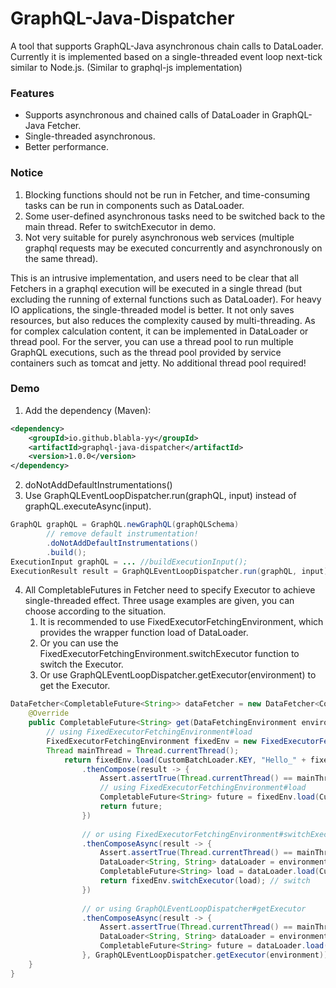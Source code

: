 # GraphQL-Java-Dispatcher
A tool that supports GraphQL-Java asynchronous chain calls to DataLoader. Currently it is implemented based on a single-threaded event loop next-tick similar to Node.js. (Similar to graphql-js implementation)

### Features
- Supports asynchronous and chained calls of DataLoader in GraphQL-Java Fetcher.
- Single-threaded asynchronous.
- Better performance.


### Notice
1. Blocking functions should not be run in Fetcher, and time-consuming tasks can be run in components such as DataLoader.
2. Some user-defined asynchronous tasks need to be switched back to the main thread. Refer to switchExecutor in demo.
3. Not very suitable for purely asynchronous web services (multiple graphql requests may be executed concurrently and asynchronously on the same thread).

This is an intrusive implementation, and users need to be clear that all Fetchers in a graphql execution will be executed in a single thread (but excluding the running of external functions such as DataLoader).
For heavy IO applications, the single-threaded model is better. It not only saves resources, but also reduces the complexity caused by multi-threading. As for complex calculation content, it can be implemented in DataLoader or thread pool.
For the server, you can use a thread pool to run multiple GraphQL executions, such as the thread pool provided by service containers such as tomcat and jetty. No additional thread pool required!

### Demo
1. Add the dependency (Maven):
```xml
<dependency>
    <groupId>io.github.blabla-yy</groupId>
    <artifactId>graphql-java-dispatcher</artifactId>
    <version>1.0.0</version>
</dependency>
```
2. doNotAddDefaultInstrumentations()
3. Use GraphQLEventLoopDispatcher.run(graphQL, input) instead of graphQL.executeAsync(input).
```java
GraphQL graphQL = GraphQL.newGraphQL(graphQLSchema)
        // remove default instrumentation!
        .doNotAddDefaultInstrumentations()
        .build();
ExecutionInput graphQL = ... //buildExecutionInput();
ExecutionResult result = GraphQLEventLoopDispatcher.run(graphQL, input);
```

4. All CompletableFutures in Fetcher need to specify Executor to achieve single-threaded effect. Three usage examples are given, you can choose according to the situation.
   1. It is recommended to use FixedExecutorFetchingEnvironment, which provides the wrapper function load of DataLoader.
   2. Or you can use the FixedExecutorFetchingEnvironment.switchExecutor function to switch the Executor.
   2. Or use GraphQLEventLoopDispatcher.getExecutor(environment) to get the Executor.

```java
DataFetcher<CompletableFuture<String>> dataFetcher = new DataFetcher<CompletableFuture<String>>() {
    @Override
    public CompletableFuture<String> get(DataFetchingEnvironment environment) {
        // using FixedExecutorFetchingEnvironment#load
        FixedExecutorFetchingEnvironment fixedEnv = new FixedExecutorFetchingEnvironment(environment);
        Thread mainThread = Thread.currentThread();
            return fixedEnv.load(CustomBatchLoader.KEY, "Hello_" + fixedEnv.getSource())
                .thenCompose(result -> {
                    Assert.assertTrue(Thread.currentThread() == mainThread);
                    // using FixedExecutorFetchingEnvironment#load
                    CompletableFuture<String> future = fixedEnv.load(CustomBatchLoader.KEY, result);
                    return future;
                })
                
                // or using FixedExecutorFetchingEnvironment#switchExecutor
                .thenComposeAsync(result -> {
                    Assert.assertTrue(Thread.currentThread() == mainThread);
                    DataLoader<String, String> dataLoader = environment.getDataLoader(CustomBatchLoader.KEY);
                    CompletableFuture<String> load = dataLoader.load(CustomBatchLoader.KEY, result);
                    return fixedEnv.switchExecutor(load); // switch
                })
                
                // or using GraphQLEventLoopDispatcher#getExecutor
                .thenComposeAsync(result -> {
                    Assert.assertTrue(Thread.currentThread() == mainThread);
                    DataLoader<String, String> dataLoader = environment.getDataLoader(CustomBatchLoader.KEY);
                    CompletableFuture<String> future = dataLoader.load(result);
                }, GraphQLEventLoopDispatcher.getExecutor(environment)); // specify executor
    }
}
```
